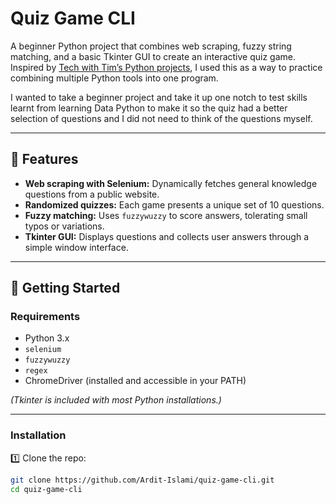 # Quiz Game CLI

A beginner Python project that combines web scraping, fuzzy string matching, and a basic Tkinter GUI to create an interactive quiz game.  
Inspired by [Tech with Tim’s Python projects](https://www.youtube.com/watch?v=8ext9G7xspg), I used this as a way to practice combining multiple Python tools into one program.

I wanted to take a beginner project and take it up one notch to test skills learnt from learning Data Python to make it so the quiz had a better selection of questions and I did not need to think of the questions myself.

---

## 📌 Features

- **Web scraping with Selenium:** Dynamically fetches general knowledge questions from a public website.
- **Randomized quizzes:** Each game presents a unique set of 10 questions.
- **Fuzzy matching:** Uses `fuzzywuzzy` to score answers, tolerating small typos or variations.
- **Tkinter GUI:** Displays questions and collects user answers through a simple window interface.

---

## 🚀 Getting Started

### Requirements

- Python 3.x
- `selenium`
- `fuzzywuzzy`
- `regex`
- ChromeDriver (installed and accessible in your PATH)

*(Tkinter is included with most Python installations.)*

---

### Installation

1️⃣ Clone the repo:
```bash
git clone https://github.com/Ardit-Islami/quiz-game-cli.git
cd quiz-game-cli
